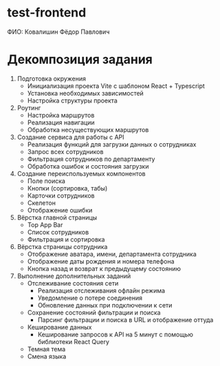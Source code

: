 # test-frontend

ФИО: Ковалишин Фёдор Павлович

# Декомпозиция задания

1. Подготовка окружения
   - Инициализация проекта Vite с шаблоном React + Typescript
   - Установка необходимых зависимостей
   - Настройка структуры проекта
2. Роутинг
   - Настройка маршрутов
   - Реализация навигации
   - Обработка несуществующих маршрутов
3. Создание сервиса для работы с API
   - Реализация функций для загрузки данных о сотрудниках
   - Запрос всех сотрудников
   - Фильтрация сотрудников по департаменту
   - Обработка ошибок и состояния загрузки
4. Создание переиспользуемых компонентов
   - Поле поиска
   - Кнопки (сортировка, табы)
   - Карточки сотрудников
   - Скелетон
   - Отображение ошибки
5. Вёрстка главной страницы
   - Top App Bar
   - Список сотрудников
   - Фильтрация и сортировка
6. Вёрстка страницы сотрудника
   - Отображение аватара, имени, департамента сотрудника
   - Отображение даты рождения и номера телефона
   - Кнопка назад и возврат к предыдущему состоянию
7. Выполнение дополнительных заданий
   - Отслеживание состояния сети
     - Реализация отслеживания офлайн режима
     - Уведомление о потере соединения
     - Обновление данных при подключении к сети
   - Сохранение состояний фильтрации и поиска
     - Парсинг фильтрации и поиска в URL и отображение оттуда
   - Кеширование данных
     - Кеширование запросов к API на 5 минут с помощью библиотеки React Query
   - Темная тема
   - Смена языка
